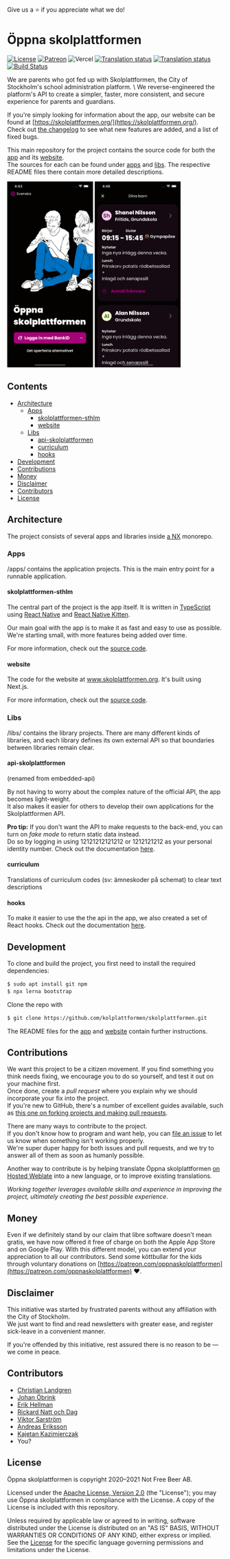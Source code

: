 Give us a ⭐ if you appreciate what we do!

# Öppna skolplattformen

[![License](https://img.shields.io/badge/License-Apache%202.0-blue.svg)](LICENSE)
[![Patreon](https://img.shields.io/badge/dynamic/json?color=%23e85b46&label=Patreon&query=data.attributes.patron_count&suffix=%20patrons&url=https://www.patreon.com/api/campaigns/6649731)](https://www.patreon.com/oppnaskolplattformen)
![Vercel](https://therealsujitk-vercel-badge.vercel.app/?app=skolplattformen)
[![Translation status](https://hosted.weblate.org/widgets/skolplattformen/-/svg-badge.svg)](https://hosted.weblate.org/engage/skolplattformen/)
[![Translation status](https://hosted.weblate.org/widgets/skolplattformen/-/svg-badge.svg)](https://hosted.weblate.org/engage/skolplattformen/)
[![Build Status](https://app.bitrise.io/app/8e56bd02bc602da5/status.svg?token=h8gI2dB_jXLurj9EO_fXWw)](https://app.bitrise.io/app/8e56bd02bc602da5)

We are parents who got fed up with Skolplattformen, the City of Stockholm's school administration platform. \ We reverse-engineered the platform's API to create a simpler, faster, more consistent, and secure experience for parents and guardians.

If you're simply looking for information about the app, our website can be found at [https://skolplattformen.org/](https://skolplattformen.org/). \
Check out [the changelog](CHANGELOG.md) to see what new features are added, and a list of fixed bugs.

This main repository for the project contains the source code for both the [app](apps/skolplattformen-sthlm) and its [website](https://skolplattformen.org/). \
The sources for each can be found under [apps](apps) and [libs](libs).
The respective README files there contain more detailed descriptions.

<img src="apps/website/assets/img/screenshots/screenshot_login.png" width="200"> <img src="apps/website/assets/img/screenshots/screenshot_children.png" width="200">

## Contents

* [Architecture](#architecture)
  * [Apps](#apps)
    * [skolplattformen-sthlm](#skolplattformen-sthlm)
    * [website](#website)
  * [Libs](#embedded-api)
    * [api-skolplattformen](#api-skolplattformen)
    * [curriculum](#curriculum)
    * [hooks](#hooks)
* [Development](#development)
* [Contributions](#contributions)
* [Money](#money)
* [Disclaimer](#disclaimer)
* [Contributors](#contributors)
* [License](#license)

## Architecture

The project consists of several apps and libraries inside [a NX](https://nx.dev/) monorepo.

### Apps 
/apps/ contains the application projects. This is the main entry point for a runnable application. 

#### skolplattformen-sthlm

The central part of the project is the app itself. It is written in [TypeScript](https://www.typescriptlang.org/) using [React Native](https://reactnative.dev/) and [React Native Kitten](https://akveo.github.io/react-native-ui-kitten/).

Our main goal with the app is to make it as fast and easy to use as possible. \
We're starting small, with more features being added over time.

For more information, check out the [source code](apps/skolplattformen-sthlm).

#### website

The code for the website at www.skolplattformen.org. It's built using Next.js.

For more information, check out the [source code](apps/website).
### Libs 

/libs/ contains the library projects. There are many different kinds of libraries, and each library defines its own external API so that boundaries between libraries remain clear.
#### api-skolplattformen

(renamed from embedded-api)

By not having to worry about the complex nature of the official API, the app becomes light-weight. \
It also makes it easier for others to develop their own applications for the Skolplattformen API.

**Pro tip:** If you don't want the API to make requests to the back-end, you can turn on _fake mode_ to return static data instead. \
Do so by logging in using 12121212121212 or 1212121212 as your personal identity number.
Check out the documentation [here](libs/api-skolplattformen).
#### curriculum

Translations of curriculum codes (sv: ämneskoder på schemat) to clear text descriptions
#### hooks

To make it easier to use the the api in the app, we also created a set of React hooks.
Check out the documentation [here](libs/hooks).

## Development

To clone and build the project, you first need to install the required dependencies:
```bash
$ sudo apt install git npm
$ npx lerna bootstrap
```

Clone the repo with
```bash
$ git clone https://github.com/kolplattformen/skolplattformen.git
```

The README files for the [app](apps/skolplattformen-sthlm) and [website](apps/website) contain further instructions.

## Contributions

We want this project to be a citizen movement. If you find something you think needs fixing, we encourage you to do so yourself, and test it out on your machine first. \
Once done, create a _pull request_ where you explain why we should incorporate your fix into the project. \
If you're new to GitHub, there's a number of excellent guides available, such as [this one on forking projects and making pull requests](https://guides.github.com/activities/forking/).

There are many ways to contribute to the project. \
If you don't know how to program and want help, you can [file an issue](https://github.com/kolplattformen/skolplattformen/issues/new) to let us know when something isn't working properly. \
We're super duper happy for both issues and pull requests, and we try to answer all of them as soon as humanly possible.

Another way to contribute is by helping translate Öppna skolplattformen [on Hosted Weblate](https://hosted.weblate.org/engage/skolplattformen/) into a new language, or to improve existing translations.

_Working together leverages available skills and experience in improving the project, ultimately creating the best possible experience_.

## Money

Even if we definitely stand by our claim that libre software doesn't mean gratis, we have now offered it free of charge on both the Apple App Store and on Google Play. With this different model, you can extend your appreciation to all our contributors. Send some köttbullar for the kids through voluntary donations on [https://patreon.com/oppnaskolplattformen](https://patreon.com/oppnaskolplattformen) ❤️.

## Disclaimer

This initiative was started by frustrated parents without any affiliation with the City of Stockholm. \
We just want to find and read newsletters with greater ease, and register sick-leave in a convenient manner.

If you're offended by this initiative, rest assured there is no reason to be — we come in peace.

## Contributors

- [Christian Landgren](https://github.com/irony)
- [Johan Öbrink](https://github.com/JohanObrink)
- [Erik Hellman](https://github.com/ErikHellman)
- [Rickard Natt och Dag](https://github.com/believer)
- [Viktor Sarström](https://github.com/viktorlarsson)
- [Andreas Eriksson](https://github.com/whyer)
- [Kajetan Kazimierczak](https://github.com/kajetan-kazimierczak)
- You?

## License

Öppna skolplattformen is copyright 2020–2021 Not Free Beer AB.

Licensed under the [Apache License, Version 2.0](LICENSE) (the "License"); you may use Öppna skolplattformen in compliance with the License. A copy of the License is included with this repository.

Unless required by applicable law or agreed to in writing, software distributed under the License is distributed on an "AS IS" BASIS, WITHOUT WARRANTIES OR CONDITIONS OF ANY KIND, either express or implied. See the [License](LICENSE) for the specific language governing permissions and limitations under the License.
